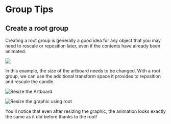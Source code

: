 # Group Tips

## Create a root group

Creating a root group is generally a good idea for any object that you may need to rescale or reposition later, even if the contents have already been animated. 

![](https://public.rive.app/help/root_fixed2.gif)

In this example, the size of the artboard needs to be changed. With a root group, we can use the additional transform space it provides to reposition and rescale the candle.

![Resize the Artboard](https://public.rive.app/help/root_part1.gif)

![Resize the graphic using root](https://public.rive.app/help/root_part2.gif)

You'll notice that even after resizing the graphic, the animation looks exactly the same as it did before thanks to the root! 

 

